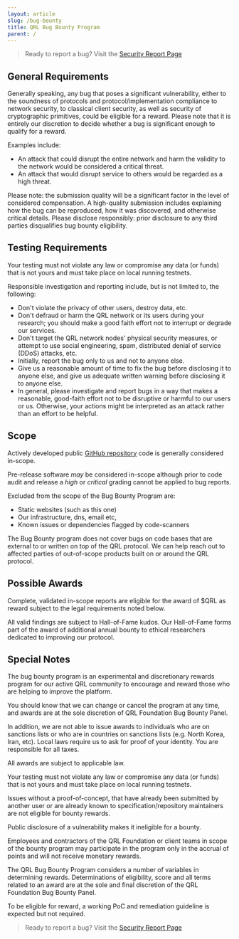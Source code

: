 ```yaml
---
layout: article
slug: /bug-bounty
title: QRL Bug Bounty Program
parent: /
---
```

> Ready to report a bug? Visit the [Security Report Page](/security-report)

## General Requirements

Generally speaking, any bug that poses a significant vulnerability, either to the soundness of protocols and protocol/implementation compliance to network security, to classical client security, as well as security of cryptographic primitives, could be eligible for a reward. Please note that it is entirely our discretion to decide whether a bug is significant enough to qualify for a reward.

Examples include:

- An attack that could disrupt the entire network and harm the validity to the network would be considered a critical threat.
- An attack that would disrupt service to others would be regarded as a high threat.

Please note: the submission quality will be a significant factor in the level of considered compensation. A high-quality submission includes explaining how the bug can be reproduced, how it was discovered, and otherwise critical details. Please disclose responsibly: prior disclosure to any third parties disqualifies bug bounty eligibility.

## Testing Requirements

Your testing must not violate any law or compromise any data (or funds) that is not yours and must take place on local running testnets.

Responsible investigation and reporting include, but is not limited to, the following:

- Don't violate the privacy of other users, destroy data, etc.
- Don't defraud or harm the QRL network or its users during your research; you should make a good faith effort not to interrupt or degrade our services.
- Don't target the QRL network nodes' physical security measures, or attempt to use social engineering, spam, distributed denial of service (DDoS) attacks, etc.
- Initially, report the bug only to us and not to anyone else.
- Give us a reasonable amount of time to fix the bug before disclosing it to anyone else, and give us adequate written warning before disclosing it to anyone else.
- In general, please investigate and report bugs in a way that makes a reasonable, good-faith effort not to be disruptive or harmful to our users or us. Otherwise, your actions might be interpreted as an attack rather than an effort to be helpful.

## Scope

Actively developed public [GitHub repository](https://github.com/theQRL/repositories)
 code is generally considered in-scope.

Pre-release software _may_ be considered in-scope although prior to code audit and release a _high_ or _critical_ grading cannot be applied to bug reports.

Excluded from the scope of the Bug Bounty Program are:

- Static websites (such as this one)
- Our infrastructure, dns, email etc,
- Known issues or dependencies flagged by code-scanners

The Bug Bounty program does not cover bugs on code bases that are external to or written on top of the QRL protocol. We can help reach out to affected parties of out-of-scope products built on or around the QRL protocol.

## Possible Awards

Complete, validated in-scope reports are eligible for the award of $QRL as reward subject to the legal requirements noted below.

All valid findings are subject to Hall-of-Fame kudos. Our Hall-of-Fame forms part of the award of additional annual bounty to ethical researchers dedicated to improving our protocol.

## Special Notes

The bug bounty program is an experimental and discretionary rewards program for our active QRL community to encourage and reward those who are helping to improve the platform.

You should know that we can change or cancel the program at any time, and awards are at the sole discretion of QRL Foundation Bug Bounty Panel.

In addition, we are not able to issue awards to individuals who are on sanctions lists or who are in countries on sanctions lists (e.g. North Korea, Iran, etc). Local laws require us to ask for proof of your identity. You are responsible for all taxes.

All awards are subject to applicable law.

Your testing must not violate any law or compromise any data (or funds) that is not yours and must take place on local running testnets.

Issues without a proof-of-concept, that have already been submitted by another user or are already known to specification/repository maintainers are not eligible for bounty rewards.

Public disclosure of a vulnerability makes it ineligible for a bounty.

Employees and contractors of the QRL Foundation or client teams in scope of the bounty program may participate in the program only in the accrual of points and will not receive monetary rewards.

The QRL Bug Bounty Program considers a number of variables in determining rewards. Determinations of eligibility, score and all terms related to an award are at the sole and final discretion of the QRL Foundation Bug Bounty Panel.

To be eligible for reward, a working PoC and remediation guideline is expected but not required.

> Ready to report a bug? Visit the [Security Report Page](/security-report)
